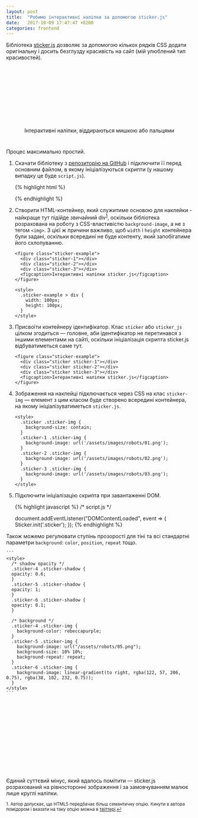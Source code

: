 ```yaml
---
layout: post
title:  "Робимо інтерактивні наліпки за допомогою sticker.js"
date:   2017-10-09 17:47:47 +0200
categories: frontend
---
```


Бібліотека [sticker.js](http://stickerjs.cmiscm.com/) дозволяє за допомогою кількох рядків CSS додати оригінальну і досить
безглузду красивість на сайт (мій улюблений тип красивостей).

<figure class="sticker-example">
  <div class="sticker sticker-1"></div>
  <div class="sticker sticker-2"></div>
  <div class="sticker sticker-3"></div>
  <figcaption>Інтерактивні наліпки, віддираються мишкою або пальцями</figcaption>
</figure>

<style>
  .sticker-example {
    display: flex;
    flex-wrap: wrap;
    justify-content: center;
    margin: 40px 0;
  }
  .sticker {
    width: 100px;
    height: 100px;
    margin: 20px;
  }
  @media screen and (max-width: 760px) {
    .sticker {
      width: 80px;
      height: 80px;
      margin: 10px;
    }
  }
  .sticker .sticker-img {
    background-size: contain;
  }
  .sticker-1 .sticker-img {
    background-image: url('/assets/images/robots/01.png');
  }
  .sticker-2 .sticker-img {
    background-image: url('/assets/images/robots/02.png');
  }
  .sticker-3 .sticker-img {
    background-image: url('/assets/images/robots/03.png');
  }
</style>

Процес максимально простий.

1. Скачати бібліотеку з [репозиторію на GitHub](https://github.com/cmiscm/stickerjs) і підключити її перед основним файлом, в якому ініціалізуються скрипти (у нашому випадку це буде `script.js`).

    {% highlight html %}
      <script src="/assets/js/sticker.min.js"></script>
      <script src="/assets/js/script.js"></script>
    </body>
    {% endhighlight %}

2. Створити HTML-контейнер, який служитиме основою для наклейки&nbsp;- найкраще тут підійде звичайний div<sup><a href="#fn1" id="ref1">1</a></sup>, оскільки бібліотека розрахована на роботу з CSS-властивістю `background-image`, а не з тегом `<img>`. З цієї ж причини важливо, щоб `width` і `height` контейнера були задані, оскільки всередині не буде контенту, який запобігатиме його схлопуванню.

    ```
    <figure class="sticker-example">
      <div class="sticker-1"></div>
      <div class="sticker-2"></div>
      <div class="sticker-3"></div>
      <figcaption>Інтерактивні наліпки sticker.js</figcaption>
    </figure>

    <style>
      .sticker-example > div {
        width: 100px;
        height: 100px;
      }
    </style>
    ```

3. Присвоїти контейнеру ідентифікатор. Клас `sticker` або `sticker_js` цілком згодиться — головне, аби ідентифікатор не перетинався з іншими елементами на сайті, оскільки ініціалізація скрипта sticker.js відбуватиметься саме тут.

    ```
    <figure class="sticker-example">
      <div class="sticker sticker-1"></div>
      <div class="sticker sticker-2"></div>
      <div class="sticker sticker-3"></div>
      <figcaption>Інтерактивні наліпки sticker.js</figcaption>
    </figure>
    ```

4. Зображення на наклейці підключається через CSS на клас `sticker-img` — елемент з цим класом буде створено всередині контейнера, на якому ініціалізуватиметься `sticker.js`.

    ```
    <style>
      .sticker .sticker-img {
        background-size: contain;
      }
      .sticker-1 .sticker-img {
        background-image: url('/assets/images/robots/01.png');
      }
      .sticker-2 .sticker-img {
        background-image: url('/assets/images/robots/02.png');
      }
      .sticker-3 .sticker-img {
        background-image: url('/assets/images/robots/03.png');
      }
    </style>
    ```

5. Підключити ініціалізацію скрипта при завантаженні DOM.


    {% highlight javascript %}
    /* script.js */

    document.addEventListener("DOMContentLoaded", event => {
      Sticker.init('.sticker');
    });
    {% endhighlight %}


Також можемо регулювати ступінь прозорості для тіні та всі стандартні параметри `background`: `color`, `position`, `repeat` тощо.

    ```
    <style>
      /* shadow opacity */
      .sticker-4 .sticker-shadow {
      opacity: 0.6;
      }
      .sticker-5 .sticker-shadow {
      opacity: 1;
      }
      .sticker-6 .sticker-shadow {
      opacity: 0.1;
      }

      /* background */
      .sticker-4 .sticker-img {
        background-color: rebeccapurple;
      }
      .sticker-5 .sticker-img {
        background-image: url("/assets/robots/05.png");
        background-size: 10% 10%;
        background-repeat: repeat;
      }
      .sticker-6 .sticker-img {
        background-image: linear-gradient(to right, rgba(122, 57, 206, 0.75), rgba(38, 102, 232, 0.75));
      }
    </style>
    ```

<figure class="sticker-example">
  <div class="sticker sticker-4"></div>
  <div class="sticker sticker-5"></div>
  <div class="sticker sticker-6"></div>
</figure>

<style>
  /* shadow opacity */
  .sticker-4 .sticker-shadow {
  opacity: 0.6;
  }
  .sticker-5 .sticker-shadow {
  opacity: 1;
  }
  .sticker-6 .sticker-shadow {
  opacity: 0.1;
  }

  /* background */
  .sticker-4 .sticker-img {
    background-color: coral;
  }
  .sticker-5 .sticker-img {
    background-image: url("/assets/images/robots/05.png");
    background-size: 10% 10%;
    background-repeat: repeat;
  }
  .sticker-6 .sticker-img {
    background-image: linear-gradient(80deg, rgba(47, 132, 17, 0.75), rgba(232, 255, 0, 0.75));
  }
</style>

Єдиний суттєвий мінус, який вдалось помітити — sticker.js розрахований на рівносторонні зображення і за замовчуванням малює лише круглі наліпки.

<aside class="footnotes">
  <sup id="fn1">1. Автор допускає, що HTML5 передбачає більш семантичну опцію. Кинути в автора помідором і вказати на таку опцію можна в <a href="https://twitter.com/yevhenorlov">твіттері</a>.<a href="#ref1" title="Jump back to footnote 1 in the text.">&#8617;</a></sup>
</aside>

<script src="/assets/js/sticker.min.js"></script>
<script src="/assets/js/script.js"></script>
